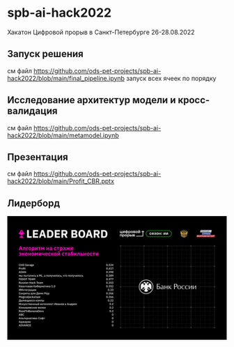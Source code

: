 # spb-ai-hack2022
Хакатон Цифровой прорыв в Санкт-Петербурге 26-28.08.2022

## Запуск решения

 см файл https://github.com/ods-pet-projects/spb-ai-hack2022/blob/main/final_pipeline.ipynb запуск всех ячеек по порядку


## Исследование архитектур модели и кросс-валидация

см файл https://github.com/ods-pet-projects/spb-ai-hack2022/blob/main/metamodel.ipynb


## Презентация

см файл https://github.com/ods-pet-projects/spb-ai-hack2022/blob/main/Profit_CBR.pptx

## Лидерборд

![alt text](https://github.com/ods-pet-projects/spb-ai-hack2022/blob/main/photo_2022-08-29_18-49-36.jpg)

